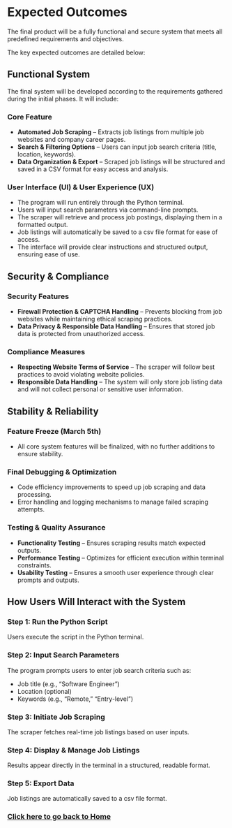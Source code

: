 # Expected Outcomes

The final product will be a fully functional and secure system that meets all predefined requirements and objectives. 

The key expected outcomes are detailed below:

## Functional System
The final system will be developed according to the requirements gathered during the initial phases. It will include:

### Core Feature
- **Automated Job Scraping** – Extracts job listings from multiple job websites and company career pages.
- **Search & Filtering Options** – Users can input job search criteria (title, location, keywords).
- **Data Organization & Export** – Scraped job listings will be structured and saved in a CSV format for easy access and analysis.
  
### User Interface (UI) & User Experience (UX)
- The program will run entirely through the Python terminal.
- Users will input search parameters via command-line prompts.
- The scraper will retrieve and process job postings, displaying them in a formatted output.
- Job listings will automatically be saved to a csv file format for ease of access. 
- The interface will provide clear instructions and structured output, ensuring ease of use.

## Security & Compliance
### Security Features
- **Firewall Protection & CAPTCHA Handling** – Prevents blocking from job websites while maintaining ethical scraping practices.
- **Data Privacy & Responsible Data Handling** – Ensures that stored job data is protected from unauthorized access.

### Compliance Measures
- **Respecting Website Terms of Service** – The scraper will follow best practices to avoid violating website policies.
- **Responsible Data Handling** – The system will only store job listing data and will not collect personal or sensitive user information.
  
## Stability & Reliability
### Feature Freeze (March 5th)
- All core system features will be finalized, with no further additions to ensure stability.

### Final Debugging & Optimization
- Code efficiency improvements to speed up job scraping and data processing.
- Error handling and logging mechanisms to manage failed scraping attempts.

### Testing & Quality Assurance
- **Functionality Testing** – Ensures scraping results match expected outputs.
- **Performance Testing** – Optimizes for efficient execution within terminal constraints.
- **Usability Testing** – Ensures a smooth user experience through clear prompts and outputs.

## How Users Will Interact with the System
### Step 1: Run the Python Script
Users execute the script in the Python terminal.

### Step 2: Input Search Parameters
The program prompts users to enter job search criteria such as:
- Job title (e.g., “Software Engineer”)
- Location (optional)
- Keywords (e.g., “Remote,” “Entry-level”)

### Step 3: Initiate Job Scraping
The scraper fetches real-time job listings based on user inputs.

### Step 4: Display & Manage Job Listings
Results appear directly in the terminal in a structured, readable format.

### Step 5: Export Data
Job listings are automatically saved to a csv file format. 

### **[Click here to go back to Home](https://github.com/kiffit/waterfall-project)**
